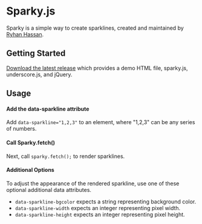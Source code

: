 Sparky.js
=========

Sparky is a simple way to create sparklines, created and maintained by [Ryhan Hassan](http://github.com/ryhan).

Getting Started
---------------
[Download the latest release](https://github.com/ryhan/sparky/zipball/master) which provides a demo HTML file, sparky.js, underscore.js, and jQuery.

Usage
-----

#### Add the data-sparkline attribute
Add `data-sparkline="1,2,3"` to an element, where "1,2,3" can be any series of numbers.

#### Call Sparky.fetch()
Next, call `sparky.fetch();` to render sparklines.

#### Additional Options
To adjust the appearance of the rendered sparkline, use one of these optional additional data attributes.
* `data-sparkline-bgcolor` expects a string representing background color.
* `data-sparkline-width` expects an integer representing pixel width.
* `data-sparkline-height` expects an integer representing pixel height.